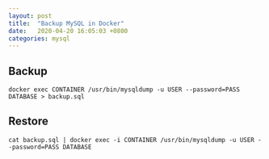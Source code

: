 ```yaml
---
layout: post
title:  "Backup MySQL in Docker"
date:   2020-04-20 16:05:03 +0800
categories: mysql
---
```

## Backup
```
docker exec CONTAINER /usr/bin/mysqldump -u USER --password=PASS DATABASE > backup.sql
```
## Restore
```
cat backup.sql | docker exec -i CONTAINER /usr/bin/mysqldump -u USER --password=PASS DATABASE
```
